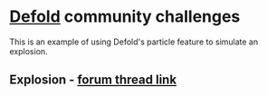 # [Defold](https://defold.com) community challenges

This is an example of using Defold's particle feature to simulate an explosion.

## Explosion - [forum thread link](https://forum.defold.com/t/community-challenge-explosions/77315)
